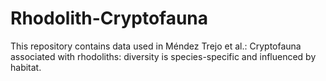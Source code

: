 # Rhodolith-Cryptofauna

This repository contains data used in Méndez Trejo et al.: Cryptofauna associated with rhodoliths: diversity is species-specific and influenced by habitat.
